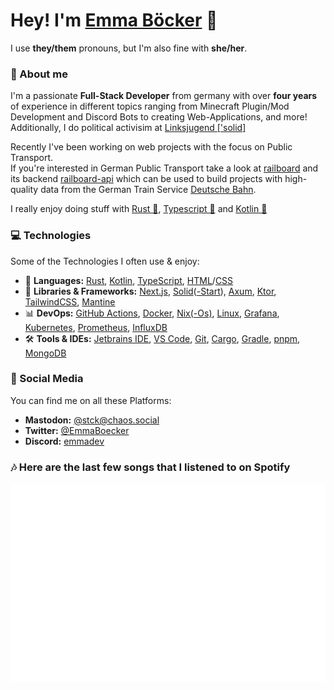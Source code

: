  # Hey! I'm [Emma Böcker](https://www.boecker.dev) 💖
 I use **they/them** pronouns, but I'm also fine with **she/her**.

### 👤 About me
I'm a passionate **Full-Stack Developer** from germany with over **four years** of experience in different topics ranging from Minecraft Plugin/Mod Development and Discord Bots to creating Web-Applications, and more! Additionally, I do political activisim at [Linksjugend ['solid]](https://linksjugend-solid.de)

Recently I've been working on web projects with the focus on Public Transport. \
If you're interested in German Public Transport take a look at [railboard](https://github.com/emmaboecker/railboard) and its backend [railboard-api](https://github.com/emmaboecker/railboard-api) which can be used to build projects with high-quality data from the German Train Service [Deutsche Bahn](https://deutschebahn.com). 

I really enjoy doing stuff with [Rust 🦀](https://www.rust-lang.org/), [Typescript 💙](https://www.typescriptlang.org/) and [Kotlin 💜](https://kotlinlang.org/)

### 💻 Technologies
Some of the Technologies I often use & enjoy:

- 🦀 **Languages:** [Rust](https://rustlang.org/),  [Kotlin](https://kotlinlang.org), [TypeScript](https://www.typescriptlang.org/), [HTML](https://en.wikipedia.org/wiki/Hypertext_Markup_Language)/[CSS](https://en.wikipedia.org/wiki/Cascading_Style_Sheets)
- 📱 **Libraries & Frameworks:** [Next.js](https://nextjs.org/), [Solid](https://www.solidjs.com/)([-Start](https://start.solidjs.com/)), [Axum](https://github.com/tokio-rs/axum), [Ktor](https://ktor.io/), [TailwindCSS](https://tailwindcss.com/),  [Mantine](https://mantine.dev/)
- 📊 **DevOps:** [GitHub Actions](https://github.com/features/actions), [Docker](https://www.docker.com/), [Nix(-Os)](https://nixos.org/), [Linux](https://en.wikipedia.org/wiki/Linux), [Grafana](https://grafana.com/), [Kubernetes](https://kubernetes.io/), [Prometheus](https://prometheus.io/), [InfluxDB](https://www.influxdata.com/)
- 🛠 **Tools & IDEs:** [Jetbrains IDE](https://www.jetbrains.com/), [VS Code](https://code.visualstudio.com/), [Git](https://git-scm.com/), [Cargo](https://github.com/rust-lang/cargo), [Gradle](https://gradle.org/), [pnpm](https://pnpm.io/), [MongoDB](https://www.mongodb.com/)

### 👀 Social Media
You can find me on all these Platforms:

- **Mastodon:** <a rel="me" href="https://chaos.social/@stck">[@stck@chaos.social](https://chaos.social/@stck)</a>
- **Twitter:** [@EmmaBoecker](https://twitter.com/EmmaBoecker)
- **Discord:** [emmadev](https://discord.com/users/816989010836717599)

### 🎶 Here are the last few songs that I listened to on Spotify 

![Spotify Stats](https://github.com/emmaboecker/emmaboecker/blob/main/github-metrics.svg)

